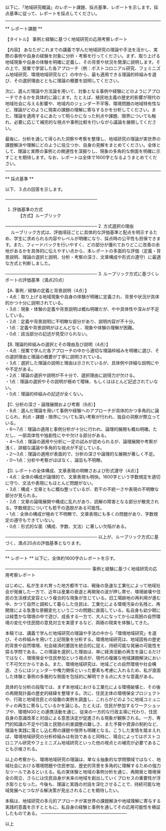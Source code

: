 以下に、「地域研究概論」のレポート課題、採点基準、レポートを示します。採点基準に従って、レポートを採点してください。

---------------------------------------
** レポート課題 **

【タイトル】
事例と経験に基づく地域研究の応用考察レポート

【内容】
あなたがこれまでの講義で学んだ地域研究の理論や手法を活かし、実際の事例や自身の経験を対象に分析・考察を行ってください。まず、取り上げる地域現象や自身の体験を明確に定義し、その背景や状況を簡潔に説明します。その上で、授業で学習した各アプローチ（例：ポストコロニアル研究、フェミニズム地域研究、環境地域研究など）の中から、最も適用できる理論的枠組みを選び、その選択理由とともに理論の概要を説明してください。

次に、選んだ理論や方法論を用いて、対象となる事例や経験にどのようにアプローチできるかを具体的に論じます。たとえば、植民地主義の歴史的影響が現代の地域社会に与える影響や、地域内のジェンダー不平等、環境問題の地域特有性など、理論がどのように現実の課題の理解に寄与するかを分析してください。また、理論を適用するにあたって明らかになった利点や課題、限界についても触れ、必要に応じて補完的な視点や事例比較を行いながら議論を展開してください。

最後に、分析を通して得られた洞察や考察を整理し、地域研究の理論が実世界の課題解決や理解にどのように役立つか、自身の見解をまとめてください。全体として、理論と実際の事例との関連性を深掘りし、現象の多角的な側面を明確に示すことを期待します。なお、レポートは全体で1600字となるようまとめてください。

---------------------------------------
** 採点基準 **

以下、３点の回答を示します。

──────────────────────────────
1. 評価基準の方式  
　
【方式】ルーブリック

──────────────────────────────
2. 方式選択の理由  
　
ルーブリック方式は、評価項目ごとに具体的な評価基準と配点を明示するため、学生に求められる内容やレベルが明確になり、採点時の公平性も担保できます。また、フィードバックを行いやすく、どの部分が優れておりどこに改善の余地があるかを具体的に伝えやすい点から、本レポートの多面的な評価（定義・背景説明、理論の選択と説明、分析・考察の深さ、文章構成や形式の遵守）に最適な方式と判断しました。

──────────────────────────────
3. ルーブリック方式に基づくレポートの評価基準（満点20点）  

【A. 事例／経験の定義と背景説明（4点）】  
・4点：取り上げる地域現象や自身の体験が明確に定義され、背景や状況が具体的かつ十分に説明されている。  
・3点：現象・体験の定義や背景説明は概ね明確だが、やや具体性や深みが不足している。  
・2点：定義や背景説明に不明瞭な部分があり、説明内容が不十分。  
・1点：定義や背景説明がほとんどなく、現象や体験の理解が困難。  
・0点：該当部分の記述が見受けられない。

【B. 理論的枠組みの選択とその理由及び説明（4点）】  
・4点：授業で学んだ各アプローチの中から適切な理論枠組みを明確に選び、その選択理由と理論の概要が丁寧に説明されている。  
・3点：選択した理論の説明と理由は示されているが、具体例や詳細な説明にやや不足がある。  
・2点：理論の選択や説明が不十分で、選択理由に説得力が欠ける。  
・1点：理論の選択やその説明が極めて曖昧、もしくはほとんど記述されていない。  
・0点：理論的枠組みの記述が全くない。

【C. 分析の深さ・論理展開および考察（8点）】  
・8点：選んだ理論を用いて事例や経験へのアプローチが具体的かつ多角的に論じられ、利点・課題・限界についても深い考察が行われ、独自の洞察が際立っている。  
・6～7点：理論の適用と事例分析が十分に行われ、論理的展開も概ね明確。ただし、一部具体性や独創性にやや欠ける部分がある。  
・4～5点：理論の適用や分析に一定の試みが認められるが、論理展開や考察が浅く、詳細な議論や多角的な視点が不足している。  
・2～3点：理論の適用が表面的で、分析の深さや論理的な展開が著しく不足。  
・0～1点：分析や考察がほぼなく、論旨も不明瞭。

【D. レポートの全体構成、文章表現の明瞭さおよび形式遵守（4点）】  
・4点：全体の構成が論理的で、文章表現も明快。1600字という字数規定を適切に守り、文法や表現にもほとんど問題がない。  
・3点：構成・文章ともに概ね整っているが、若干の不統一さや表現の不明瞭な部分が見られる。  
・2点：文章の論理展開や構成に乱れがあり、読解の障害となる部分が散見される。字数規定についても若干の逸脱がある可能性。  
・1点：全体の構成が極めて不明瞭で、文章表現にも多くの問題があり、字数規定の遵守もできていない。  
・0点：形式的な面（構成、字数、文法）に著しい欠陥がある。

──────────────────────────────
以上が、ルーブリック方式に基づく、満点20点の評価基準となります。

---------------------------------------
** レポート **
以下に、全体約1600字のレポートを示す。

────────────────────────────
事例と経験に基づく地域研究の応用考察レポート

はじめに、私が生まれ育った地方都市では、戦後の急速な工業化によって地域社会が発展した一方で、近年は産業の衰退と再開発の波が押し寄せ、環境破壊や住民の生活様式変容という複合的な現象が生じている。旧工場跡地の再利用が進む中、かつて自然と調和して暮らした住民は、工業化による環境汚染の名残と、再開発による急激な景観変化という二つの問題に直面している。私自身も幼少期には緑豊かな環境の中で遊び、成長する一方で、大人になってからは周囲の自然環境の変化や住民間の意見対立を実感するなど、両極の現実を体験してきた。

本稿では、講義で学んだ地域研究の理論や手法の中から「環境地域研究」を選び、その枠組みを用いて上記現象を分析する。環境地域研究は、地域固有の歴史的背景や自然環境、社会経済的要因を統合的に捉え、持続可能な発展の可能性を探る学問である。この理論を選択した理由は、単に経済活動の再生を論じるだけではなく、環境保全や住民参加という視点が、現代の複雑な地域課題解決において不可欠だからである。また、環境地域研究は、地域ごとの自然環境や社会構造、さらにはジェンダーや権力関係といった要素も考慮に入れるため、私が直面した体験と事例の多層的な側面を包括的に解明できる点に大きな意義がある。

具体的な分析の段階では、まず本地域における工業化による環境破壊と、その後の再開発計画の歴史的経緯を整理する。次に、住民主体の環境保全プロジェクトや、行政と地域住民との協働の実例を調査し、これらがどのように地域コミュニティの再生に寄与しているかを論じる。たとえば、住民が参加するワークショップや、環境NGOとの連携活動を通じ、従来の一方的な行政主導に代わり、住民自身の意識改革と対話による意思決定が促進される現象が観察される。一方、専門的知識の不足や行政と民間の利害調整の難しさ、また予算や資源の制約など、理論を実践に落とし込む際の課題や限界も明確となる。こうした実情を踏まえれば、環境地域研究の分析枠組みは有効であると同時に、場合によってはポストコロニアル研究やフェミニズム地域研究といった他の視点との補完が必要であることも示唆される。

以上の考察から、環境地域研究の理論は、単なる抽象的な学問領域ではなく、地域社会における環境問題や住民参加、歴史的背景を多角的に理解するための強力なツールであるといえる。私の実体験と地域の事例分析を通じ、再開発と環境保全の両立、さらには住民自身が未来の地域を創出していくプロセスの重要性が浮き彫りとなった。今後も、理論と実践の対話を深化させることで、持続可能な地域発展へとつながる解決策が見出されることを期待したい。

本稿は、地域研究の多元的アプローチが実世界の課題解決や地域理解に寄与する実践的意義を示すとともに、私自身の経験と事例を通してその応用可能性を検証したものである。
────────────────────────────

以上


